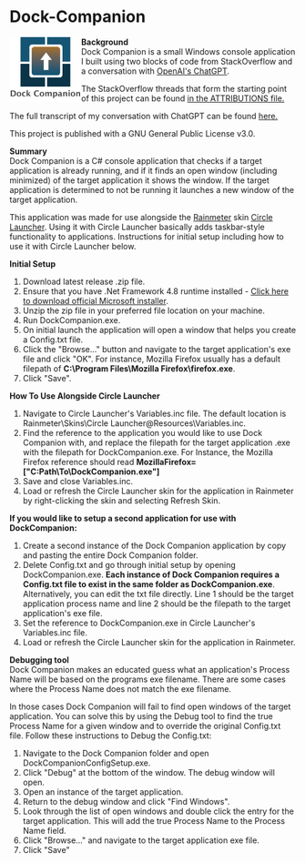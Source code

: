 # Dock-Companion
<img src="https://github.com/tronfacex/Dock-Companion/blob/master/DC-Logo-Text.png" width="25%" ALIGN="left"></img>
<strong>Background</strong></br>
Dock Companion is a small Windows console application I built using two blocks of code from StackOverflow and a conversation with <a href="https://openai.com/blog/chatgpt/"> OpenAI's ChatGPT</a>.

The StackOverflow threads that form the starting point of this project can be found [in the ATTRIBUTIONS file.](ATTRIBUTIONS.md)

The full transcript of my conversation with ChatGPT can be found [here.](https://github.com/tronfacex/Dock-Companion/blob/20cf476de8181917586f40c372f660c0f5a8f16b/ChatGPT%20Transcript%201-24-22.pdf)

This project is published with a GNU General Public License v3.0.

<strong>Summary</strong></br>
Dock Companion is a C# console application that checks if a target application is already running, and if it finds an open window (including minimized) of the target application it shows the window. If the target application is determined to not be running it launches a new window of the target application. 

This application was made for use alongside the <a href="https://www.rainmeter.net/">Rainmeter</a> skin <a href="https://visualskins.com/skin/circle-launcher">Circle Launcher</a>. Using it with Circle Launcher basically adds taskbar-style functionality to applications. Instructions for initial setup including how to use it with Circle Launcher below.

<strong>Initial Setup</strong></br>
1. Download latest release .zip file.
2. Ensure that you have .Net Framework 4.8 runtime installed - <a href="https://dotnet.microsoft.com/en-us/download/dotnet-framework/thank-you/net48-web-installer">Click here to download official Microsoft installer</a>.
3. Unzip the zip file in your preferred file location on your machine.
4. Run DockCompanion.exe.
5. On initial launch the application will open a window that helps you create a Config.txt file. 
6. Click the "Browse..." button and navigate to the target application's exe file and click "OK". For instance, Mozilla Firefox usually has a default filepath of <strong>C:\Program Files\Mozilla Firefox\firefox.exe</strong>.
7. Click "Save".

<strong>How To Use Alongside Circle Launcher</strong></br>
1. Navigate to Circle Launcher's Variables.inc file. The default location is Rainmeter\Skins\Circle Launcher\@Resources\Variables.inc.
2. Find the reference to the application you would like to use Dock Companion with, and replace the filepath for the target application .exe with the filepath for DockCompanion.exe. For Instance, the Mozilla Firefox reference should read <strong>MozillaFirefox=["C:Path\To\DockCompanion.exe"]</strong>
3. Save and close Variables.inc.
4. Load or refresh the Circle Launcher skin for the application in Rainmeter by right-clicking the skin and selecting Refresh Skin.

<strong>If you would like to setup a second application for use with DockCompanion:</strong>
1. Create a second instance of the Dock Companion application by copy and pasting the entire Dock Companion folder.
2. Delete Config.txt and go through initial setup by opening DockCompanion.exe. <strong>Each instance of Dock Companion requires a Config.txt file to exist in the same folder as DockCompanion.exe</strong>. Alternatively, you can edit the txt file directly. Line 1 should be the target application process name and line 2 should be the filepath to the target application's exe file. 
3. Set the reference to DockCompanion.exe in Circle Launcher's Variables.inc file.
4. Load or refresh the Circle Launcher skin for the application in Rainmeter.

<strong>Debugging tool</strong></br>
Dock Companion makes an educated guess what an application's Process Name will be based on the programs exe filename. There are some cases where the Process Name does not match the exe filename. 

In those cases Dock Companion will fail to find open windows of the target application. You can solve this by using the Debug tool to find the true Process Name for a given window and to override the original Config.txt file. Follow these instructions to Debug the Config.txt:
1. Navigate to the Dock Companion folder and open DockCompanionConfigSetup.exe.
2. Click "Debug" at the bottom of the window. The debug window will open.
3. Open an instance of the target application.
4. Return to the debug window and click "Find Windows".
5. Look through the list of open windows and double click the entry for the target application. This will add the true Process Name to the Process Name field.
6. Click "Browse..." and navigate to the target application exe file.
7. Click "Save"
